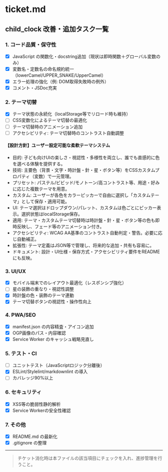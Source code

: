 # ticket.md

## child_clock 改善・追加タスク一覧

<!-- COT: ticket1,2,3（関数化・命名規約・テーマ永続化）を消化済みとしてチェック -->

### 1. コード品質・保守性
- [x] JavaScript の関数化・docstring追加（現状は即時関数＋グローバル変数のみ）
- [x] 変数名・定数名の命名規約統一（lowerCamel/UPPER_SNAKE/UpperCamel）
- [x] エラー処理の強化（例: DOM取得失敗時の例外）
- [x] コメント・JSDoc充実

### 2. テーマ切替
- [x] テーマ状態の永続化（localStorage等でリロード時も維持）
- [ ] CSS変数化によるテーマ切替の最適化
- [ ] テーマ切替時のアニメーション追加
- [ ] アクセシビリティ: テーマ切替時のコントラスト自動調整

#### 【設計方針】ユーザー設定可能な柔軟テーマシステム
- 目的: 子ども向けUIの楽しさ・視認性・多様性を両立し、誰でも直感的に色を選べる体験を提供する。
- 技術: 主要色（背景・文字・時計盤・針・星・ボタン等）をCSSカスタムプロパティ（変数）で一元管理。
- プリセット: パステル/ビビッド/モノトーン/高コントラスト等、用途・好みに応じた複数テーマを用意。
- カスタム: ユーザーが各色をカラーピッカーで自由に選択し「カスタムテーマ」として保存・適用可能。
- UI: テーマ選択はドロップダウン/パレット、カスタムは色ごとにピッカー表示。選択状態はlocalStorage保存。
- 適用: テーマ・カスタムテーマ切替時は時計盤・針・星・ボタン等の色も即時反映し、フェード等のアニメーション付き。
- アクセシビリティ: WCAG AA基準のコントラスト自動判定・警告。必要に応じ自動補正。
- 拡張性: テーマ定義はJSON等で管理し、将来的な追加・共有も容易に。
- ドキュメント: 設計・UI仕様・保存方式・アクセシビリティ要件をREADMEにも反映。

### 3. UI/UX
- [x] モバイル端末でのレイアウト最適化（レスポンシブ強化）
- [ ] 星の装飾の重なり・視認性調整
- [x] 時計盤の色・装飾のテーマ連動
- [x] テーマ切替ボタンの視認性・操作性向上

### 4. PWA/SEO
- [x] manifest.json の内容精査・アイコン追加
- [x] OGP画像のパス・内容確認
- [x] Service Worker のキャッシュ戦略見直し

### 5. テスト・CI
- [ ] ユニットテスト（JavaScriptロジック分離後）
- [x] ESLint/Stylelint/markdownlint の導入
- [ ] カバレッジ90%以上

### 6. セキュリティ
- [x] XSS等の脆弱性静的解析
- [x] Service Workerの安全性確認

### 7. その他
- [x] README.md の最新化
- [x] .gitignore の整理

---

> チケット消化時は本ファイルの該当項目にチェックを入れ、進捗管理を行うこと。
